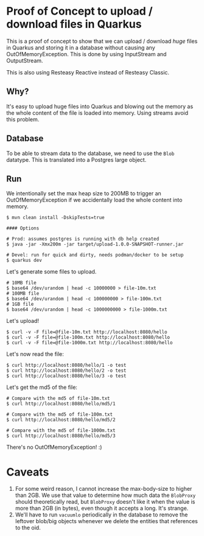 # Proof of Concept to upload / download files in Quarkus

This is a proof of concept to show that we can upload / download *huge*
files in Quarkus and storing it in a database without causing any
OutOfMemoryException. This is done by using InputStream and OutputStream.

This is also using Resteasy Reactive instead of Resteasy Classic.

## Why?
It's easy to upload huge files into Quarkus and blowing out the memory as
the whole content of the file is loaded into memory. Using streams avoid
this problem.

## Database
To be able to stream data to the database, we need to use the `Blob` datatype. This is translated into a Postgres large object.

## Run
We intentionally set the max heap size to 200MB to trigger an OutOfMemoryException if we accidentally load the whole content into memory.
```
$ mvn clean install -DskipTests=true

#### Options

# Prod: assumes postgres is running with db help created
$ java -jar -Xmx200m -jar target/upload-1.0.0-SNAPSHOT-runner.jar

# Devel: run for quick and dirty, needs podman/docker to be setup
$ quarkus dev
```

Let's generate some files to upload.
```
# 10MB file
$ base64 /dev/urandom | head -c 10000000 > file-10m.txt
# 100MB file
$ base64 /dev/urandom | head -c 100000000 > file-100m.txt
# 1GB file
$ base64 /dev/urandom | head -c 1000000000 > file-1000m.txt
```

Let's upload!
```
$ curl -v -F file=@file-10m.txt http://localhost:8080/hello
$ curl -v -F file=@file-100m.txt http://localhost:8080/hello
$ curl -v -F file=@file-1000m.txt http://localhost:8080/hello
```

Let's now read the file:
```
$ curl http://localhost:8080/hello/1 -o test
$ curl http://localhost:8080/hello/2 -o test
$ curl http://localhost:8080/hello/3 -o test
```

Let's get the md5 of the file:
```
# Compare with the md5 of file-10m.txt
$ curl http://localhost:8080/hello/md5/1

# Compare with the md5 of file-100m.txt
$ curl http://localhost:8080/hello/md5/2

# Compare with the md5 of file-1000m.txt
$ curl http://localhost:8080/hello/md5/3
```

There's no OutOfMemoryException! :)

# Caveats
1. For some weird reason, I cannot increase the max-body-size to higher than
   2GB. We use that value to determine how much data the `BlobProxy` should
   theoretically read, but `BlobProxy` doesn't like it when the value is more
   than 2GB (in bytes), even though it accepts a long. It's strange.
2. We'll have to run `vacuumlo` periodically in the database to remove the
   leftover blob/big objects whenever we delete the entities that references to
   the oid.

